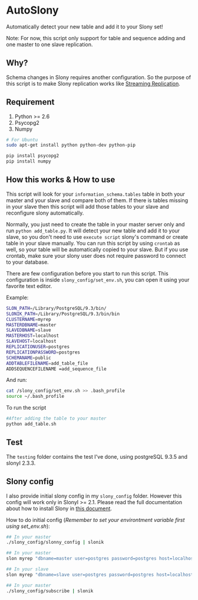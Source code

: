 AutoSlony
=========

Automatically detect your new table and add it to your Slony set!

Note: For now, this script only support for table and sequence adding and one master to one slave replication.

Why?
---------
Schema changes in Slony requires another configuration. So the purpose of this script is to make Slony replication works like [Streaming Replication](https://wiki.postgresql.org/wiki/Streaming_Replication).

Requirement
----------
1. Python >= 2.6
2. Psycopg2
3. Numpy

```bash
# For Ubuntu 
sudo apt-get install python python-dev python-pip

pip install psycopg2
pip install numpy
```

How this works & How to use
---------
This script will look for your `information_schema.tables` table in both your master and your slave and compare both of them. If there is tables missing in your slave then this script will add those tables to your slave and reconfigure slony automatically. 

Normally, you just need to create the table in your master server only and run `python add_table.py`. It will detect your new table and add it to your slave, so you don't need to use `execute script` slony's command or create table in your slave manually.
You can run this script by using `crontab` as well, so your table will be automatically copied to your slave. But if you use crontab, make sure your slony user does not require password to connect to your database.

There are few configuration before you start to run this script. This configuration is inside `slony_config/set_env.sh`, you can open it using your favorite text editor.

Example:

```bash
SLON_PATH=/Library/PostgreSQL/9.3/bin/ 
SLONIK_PATH=/Library/PostgreSQL/9.3/bin/bin
CLUSTERNAME=myrep
MASTERDBNAME=master
SLAVEDBNAME=slave
MASTERHOST=localhost
SLAVEHOST=localhost
REPLICATIONUSER=postgres
REPLICATIONPASSWORD=postgres 
SCHEMANAME=public
ADDTABLEFILENAME=add_table_file
ADDSEQUENCEFILENAME =add_sequence_file
```

And run:

```bash
cat /slony_config/set_env.sh >> .bash_profile
source ~/.bash_profile
```

To run the script

```bash
#After adding the table to your master
python add_table.sh
```

Test
-------
The `testing` folder contains the test I've done, using postgreSQL 9.3.5 and slonyI 2.3.3.

Slony config
-------
I also provide initial slony config in my `slony_config` folder. However this config will work only in SlonyI >= 2.1. Please read the full documentation about how to install Slony in [this document](http://slony.info/documentation/).

How to do initial config (_Remember to set your environtment variable first using set_env.sh_):

```bash
## In your master
./slony_config/slonny_config | slonik 

## In your master
slon myrep "dbname=master user=postgres password=postgres host=localhost" > /dev/null 2>&1

## In your slave
slon myrep "dbname=slave user=postgres password=postgres host=localhost" > /dev/null 2>&1

## In your master 
./slony_config/subscribe | slonik 
```
